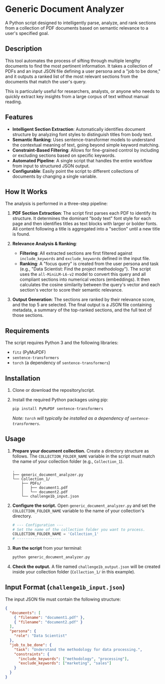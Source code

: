 # Generic Document Analyzer

A Python script designed to intelligently parse, analyze, and rank sections from a collection of PDF documents based on semantic relevance to a user's specified goal.

## Description

This tool automates the process of sifting through multiple lengthy documents to find the most pertinent information. It takes a collection of PDFs and an input JSON file defining a user persona and a "job to be done," and it outputs a ranked list of the most relevant sections from the documents that match the user's query.

This is particularly useful for researchers, analysts, or anyone who needs to quickly extract key insights from a large corpus of text without manual reading.

## Features

- **Intelligent Section Extraction**: Automatically identifies document structure by analyzing font styles to distinguish titles from body text.
- **Semantic Ranking**: Uses sentence-transformer models to understand the contextual meaning of text, going beyond simple keyword matching.
- **Constraint-Based Filtering**: Allows for fine-grained control by including or excluding sections based on specific keywords.
- **Automated Pipeline**: A single script that handles the entire workflow from input to structured JSON output.
- **Configurable**: Easily point the script to different collections of documents by changing a single variable.

## How It Works

The analysis is performed in a three-step pipeline:

1.  **PDF Section Extraction**: The script first parses each PDF to identify its structure. It determines the dominant "body text" font style for each page and then identifies titles as text blocks with larger or bolder fonts. All content following a title is aggregated into a "section" until a new title is found.

2.  **Relevance Analysis & Ranking**:
    * **Filtering**: All extracted sections are first filtered against `include_keywords` and `exclude_keywords` defined in the input file.
    * **Ranking**: A "focus query" is created from the user persona and task (e.g., "Data Scientist: Find the project methodology"). The script uses the `all-MiniLM-L6-v2` model to convert this query and all compliant sections into numerical vectors (embeddings). It then calculates the cosine similarity between the query's vector and each section's vector to score their semantic relevance.

3.  **Output Generation**: The sections are ranked by their relevance score, and the top 5 are selected. The final output is a JSON file containing metadata, a summary of the top-ranked sections, and the full text of those sections.

## Requirements

The script requires Python 3 and the following libraries:

-   `fitz` (PyMuPDF)
-   `sentence-transformers`
-   `torch` (a dependency of `sentence-transformers`)

## Installation

1.  Clone or download the repository/script.

2.  Install the required Python packages using pip:
    ```bash
    pip install PyMuPDF sentence-transformers
    ```
    *Note: `torch` will typically be installed as a dependency of `sentence-transformers`.*

## Usage

1.  **Prepare your document collection.** Create a directory structure as follows. The `COLLECTION_FOLDER_NAME` variable in the script must match the name of your collection folder (e.g., `Collection_1`).

    ```
    .
    ├── generic_document_analyzer.py
    └── Collection_1/
        ├── PDFs/
        │   ├── document1.pdf
        │   └── document2.pdf
        └── challenge1b_input.json
    ```

2.  **Configure the script.** Open `generic_document_analyzer.py` and set the `COLLECTION_FOLDER_NAME` variable to the name of your collection's directory.

    ```python
    # --- Configuration ---
    # Set the name of the collection folder you want to process.
    COLLECTION_FOLDER_NAME = 'Collection_1'
    # --------------------
    ```

3.  **Run the script** from your terminal:

    ```bash
    python generic_document_analyzer.py
    ```

4.  **Check the output.** A file named `challenge1b_output.json` will be created inside your collection folder (`Collection_1/` in this example).

## Input Format (`challenge1b_input.json`)

The input JSON file must contain the following structure:

```json
{
  "documents": [
    { "filename": "document1.pdf" },
    { "filename": "document2.pdf" }
  ],
  "persona": {
    "role": "Data Scientist"
  },
  "job_to_be_done": {
    "task": "Understand the methodology for data processing.",
    "constraints": {
      "include_keywords": ["methodology", "processing"],
      "exclude_keywords": ["marketing", "sales"]
    }
  }
}
